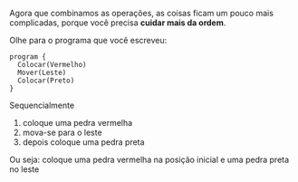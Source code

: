 Agora que combinamos as operações, as coisas ficam um pouco mais complicadas, porque você precisa **cuidar mais da ordem**.

Olhe para o programa que você escreveu:

```puppet
program {
  Colocar(Vermelho)
  Mover(Leste)
  Colocar(Preto)
}
```

Sequencialmente

1. coloque uma pedra vermelha
1. mova-se para o leste
1. depois coloque uma pedra preta

Ou seja: coloque uma pedra vermelha na posição inicial e uma pedra preta no leste
